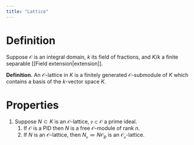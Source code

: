 ```yaml
---
title: "Lattice"
---
```


# Definition
Suppose $\mathcal{O}$ is an integral domain, $k$ its field of fractions, and $K/k$ a finite separable [[Field extension|extension]].

**Definition.** An $\mathcal{O}$-lattice in $K$ is a finitely generated $\mathcal{O}$-submodule of $K$ which contains a basis of the $k$-vector space $K$.

# Properties
1. Suppose $N\subset K$ is an $\mathcal{O}$-lattice, $\mathfrak{p}\subset\mathcal{O}$ a prime ideal.
	1. If $\mathcal{O}$ is a PID then $N$ is a free $\mathcal{O}$-module of rank $n$.
	2. If $N$ is an $\mathcal{O}$-lattice, then $N_\mathfrak{p}\coloneqq N\mathcal{O}_p$ is an $\mathcal{O}_\mathfrak{p}$-lattice.